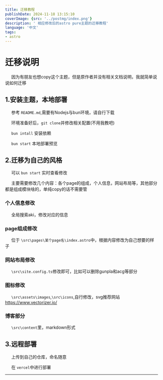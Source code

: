 ```yaml
---
title: 迁移教程
publishDate: 2024-11-18 13:15:10
coverImage: {src: '../postmg/index.png'}
description: ' 相应修改后的astro pure主题的迁移教程'
language: '中文'
tags:
- astro
---
```

# 迁移说明

$\quad$ 因为有朋友也想copy这个主题，但是原作者并没有相关文档说明，我就简单说说如何迁移

## 1.安装主题，本地部署

$\quad$ 参考 `README.md`,需要有Nodejs与bun环境，请自行下载

$\quad$ 环境准备好后，`git clone`并修改相关配置(不用我教吧)

$\quad$    `bun intall` 安装依赖

$\quad$    `bun start` 本地部署预览

## 2.迁移为自己的风格

$\quad$ 可以 `bun start` 实时查看修改

$\quad$ 主要需要修改几个内容：各个page的组成，个人信息，网站布局等，其他部分都是组成模块啥的，单纯copy的话不需要管

### 个人信息修改

$\quad$ 全局搜索aki，修改对应的信息

### page组成修改

$\quad$ 位于 `\src\pages\某个page名\index.astro`中，根据内容修改为自己想要的样子

### 网站布局修改

$\quad$  `\src\site.config.ts`修改即可，比如可以删除gunpla和acg等部分

### 图标修改

$\quad$  `\src\assets\images`,`\src\icons`,自行修改，svg推荐网站 https://www.vectorizer.io/

### 博客部分

$\quad$ `\src\content`里，markdown形式

## 3.远程部署

$\quad$  上传到自己的仓库，命名随意

$\quad$  在 `vercel`中进行部署

---

